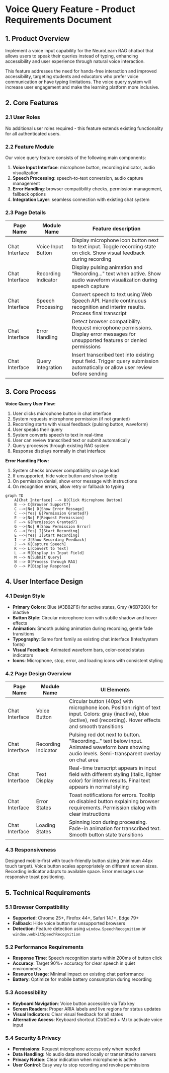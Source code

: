 # Voice Query Feature - Product Requirements Document

## 1. Product Overview
Implement a voice input capability for the NeuroLearn RAG chatbot that allows users to speak their queries instead of typing, enhancing accessibility and user experience through natural voice interaction.

This feature addresses the need for hands-free interaction and improved accessibility, targeting students and educators who prefer voice communication or have typing limitations. The voice query system will increase user engagement and make the learning platform more inclusive.

## 2. Core Features

### 2.1 User Roles
No additional user roles required - this feature extends existing functionality for all authenticated users.

### 2.2 Feature Module
Our voice query feature consists of the following main components:
1. **Voice Input Interface**: microphone button, recording indicator, audio visualization
2. **Speech Processing**: speech-to-text conversion, audio capture management
3. **Error Handling**: browser compatibility checks, permission management, fallback options
4. **Integration Layer**: seamless connection with existing chat system

### 2.3 Page Details

| Page Name | Module Name | Feature description |
|-----------|-------------|---------------------|
| Chat Interface | Voice Input Button | Display microphone icon button next to text input. Toggle recording state on click. Show visual feedback during recording |
| Chat Interface | Recording Indicator | Display pulsing animation and "Recording..." text when active. Show audio waveform visualization during speech capture |
| Chat Interface | Speech Processing | Convert speech to text using Web Speech API. Handle continuous recognition and interim results. Process final transcript |
| Chat Interface | Error Handling | Detect browser compatibility. Request microphone permissions. Display error messages for unsupported features or denied permissions |
| Chat Interface | Query Integration | Insert transcribed text into existing input field. Trigger query submission automatically or allow user review before sending |

## 3. Core Process

**Voice Query User Flow:**
1. User clicks microphone button in chat interface
2. System requests microphone permission (if not granted)
3. Recording starts with visual feedback (pulsing button, waveform)
4. User speaks their query
5. System converts speech to text in real-time
6. User can review transcribed text or submit automatically
7. Query processes through existing RAG system
8. Response displays normally in chat interface

**Error Handling Flow:**
1. System checks browser compatibility on page load
2. If unsupported, hide voice button and show tooltip
3. On permission denial, show error message with instructions
4. On recognition errors, allow retry or fallback to typing

```mermaid
graph TD
    A[Chat Interface] --> B[Click Microphone Button]
    B --> C{Browser Support?}
    C -->|No| D[Show Error Message]
    C -->|Yes| E{Permission Granted?}
    E -->|No| F[Request Permission]
    F --> G{Permission Granted?}
    G -->|No| H[Show Permission Error]
    G -->|Yes| I[Start Recording]
    E -->|Yes| I[Start Recording]
    I --> J[Show Recording Feedback]
    J --> K[Capture Speech]
    K --> L[Convert to Text]
    L --> M[Display in Input Field]
    M --> N[Submit Query]
    N --> O[Process through RAG]
    O --> P[Display Response]
```

## 4. User Interface Design

### 4.1 Design Style
- **Primary Colors**: Blue (#3B82F6) for active states, Gray (#6B7280) for inactive
- **Button Style**: Circular microphone icon with subtle shadow and hover effects
- **Animation**: Smooth pulsing animation during recording, gentle fade transitions
- **Typography**: Same font family as existing chat interface (Inter/system fonts)
- **Visual Feedback**: Animated waveform bars, color-coded status indicators
- **Icons**: Microphone, stop, error, and loading icons with consistent styling

### 4.2 Page Design Overview

| Page Name | Module Name | UI Elements |
|-----------|-------------|-------------|
| Chat Interface | Voice Button | Circular button (40px) with microphone icon. Position: right of text input. Colors: gray (inactive), blue (active), red (recording). Hover effects and smooth transitions |
| Chat Interface | Recording Indicator | Pulsing red dot next to button. "Recording..." text below input. Animated waveform bars showing audio levels. Semi-transparent overlay on chat area |
| Chat Interface | Text Display | Real-time transcript appears in input field with different styling (italic, lighter color) for interim results. Final text appears in normal styling |
| Chat Interface | Error States | Toast notifications for errors. Tooltip on disabled button explaining browser requirements. Permission dialog with clear instructions |
| Chat Interface | Loading States | Spinning icon during processing. Fade-in animation for transcribed text. Smooth button state transitions |

### 4.3 Responsiveness
Designed mobile-first with touch-friendly button sizing (minimum 44px touch target). Voice button scales appropriately on different screen sizes. Recording indicator adapts to available space. Error messages use responsive toast positioning.

## 5. Technical Requirements

### 5.1 Browser Compatibility
- **Supported**: Chrome 25+, Firefox 44+, Safari 14.1+, Edge 79+
- **Fallback**: Hide voice button for unsupported browsers
- **Detection**: Feature detection using `window.SpeechRecognition` or `window.webkitSpeechRecognition`

### 5.2 Performance Requirements
- **Response Time**: Speech recognition starts within 200ms of button click
- **Accuracy**: Target 90%+ accuracy for clear speech in quiet environments
- **Resource Usage**: Minimal impact on existing chat performance
- **Battery**: Optimize for mobile battery consumption during recording

### 5.3 Accessibility
- **Keyboard Navigation**: Voice button accessible via Tab key
- **Screen Readers**: Proper ARIA labels and live regions for status updates
- **Visual Indicators**: Clear visual feedback for all states
- **Alternative Access**: Keyboard shortcut (Ctrl/Cmd + M) to activate voice input

### 5.4 Security & Privacy
- **Permissions**: Request microphone access only when needed
- **Data Handling**: No audio data stored locally or transmitted to servers
- **Privacy Notice**: Clear indication when microphone is active
- **User Control**: Easy way to stop recording and revoke permissions